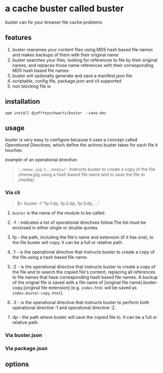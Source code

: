 # a cache buster called buster
buster can fix your browser file cache problems

## features
1. buster reanames your content files using MD5 hash based file names and makes backups of them with their original name
1. buster searches your files, looking for references to file by their original names, and replaces those name references with their corresponding MD5 hash based file names
1. buster will optionally generate and save a manifest.json file
1. scriptable, config file, package.json and cli supported
1. non blocking file io

## installation
`npm install @jeffreyschwartz/buster --save-dev`

## usage
buster is very easy to configure because it uses a concept called *Operational Directives*, which define the actions buster takes for each file it touches:

example of an operational directive:
>`'./meow.jpg:1:./media/'` instructs buster to create a copy of the file ./meow.jpg using a hash based file name and to save the file to ./media/.

### Via cli

>$> buster -f 'fp:1:dp, fp:2:dp, fp:3:dp, ...'

1. `buster` is the name of the module to be called.

1. -f - indicates a list of operational directives follow.The list must be enclosed in either single or double quotes. 

1. fp - the path, including the file's name and extension (if it has one), to the file buster will copy. It can be a full or relative path.

1. :1 - is the operational directive that instructs buster to create a copy of the file using a hash based file name.

1. :2 - is the  operational directive that instructs buster to create a copy of the file and to search the copied file's content, replacing all references to file names that have corresponding hash based file names. A backup of the orignal file is saved with a file name of [original file name].buster-copy.[original file extension] (e.g. `index.html` will be saved as `index.buster-copy.html`).

1. :3 - is the operational directive that instructs buster to perform both operational directive :1 and operational directive :2.   

1. dp - the path where buster will save the copied file to. It can be a full or relative path.

### Via buster.json

### Via package.json

## options